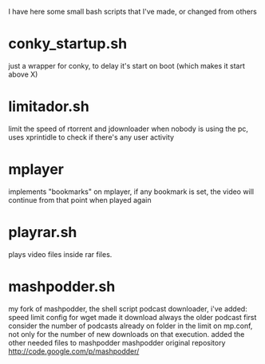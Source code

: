 I have here some small bash scripts that I've made, or changed from others

conky_startup.sh
=

just a wrapper for conky, to delay it's start on boot (which makes it start
above X)

limitador.sh
=

limit the speed of rtorrent and jdownloader when nobody is using the pc,
uses xprintidle to check if there's any user activity

mplayer
=

implements "bookmarks" on mplayer, if any bookmark is set, the video will
continue from that point when played again

playrar.sh
=

plays video files inside rar files.

mashpodder.sh
=

my fork of mashpodder, the shell script podcast downloader, i've added:
speed limit config for wget
made it download always the older podcast first
consider the number of podcasts already on folder in the limit on
mp.conf, not only for the number of new downloads on that execution.
added the other needed files to mashpodder
mashpodder original repository
http://code.google.com/p/mashpodder/

